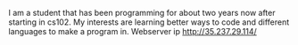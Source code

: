 I am a student that has been programming for about two years now after starting in cs102. My interests are learning better ways to code and different languages to make a program in.
Webserver ip
http://35.237.29.114/
